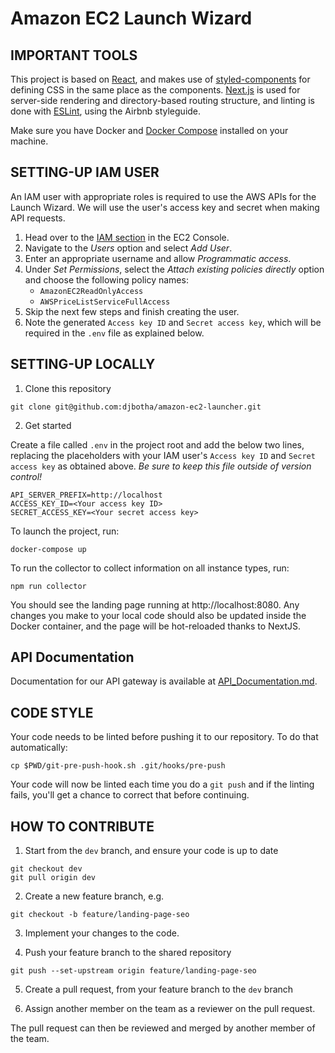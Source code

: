 # Amazon EC2 Launch Wizard

## IMPORTANT TOOLS

This project is based on [React](https://reactjs.org), and makes use of [styled-components](https://styled-components.com/docs/api) for defining CSS in the same place as the components. [Next.js](https://nextjs.org/docs) is used for server-side rendering and directory-based routing structure, and linting is done with [ESLint](https://eslint.org/), using the Airbnb styleguide.

Make sure you have Docker and [Docker Compose](https://docs.docker.com/compose/install/) installed on your machine.

## SETTING-UP IAM USER

An IAM user with appropriate roles is required to use the AWS APIs for the Launch Wizard. We will use the user's access key and secret when making API requests.

1. Head over to the [IAM section](https://console.aws.amazon.com/iam/home) in the EC2 Console.
2. Navigate to the _Users_ option and select _Add User_.
3. Enter an appropriate username and allow _Programmatic access_.
4. Under _Set Permissions_, select the _Attach existing policies directly_ option and choose the following policy names:
    * `AmazonEC2ReadOnlyAccess`
    * `AWSPriceListServiceFullAccess`
5. Skip the next few steps and finish creating the user.
6. Note the generated `Access key ID` and `Secret access key`, which will be required in the `.env` file as explained below.

## SETTING-UP LOCALLY

1.  Clone this repository

```
git clone git@github.com:djbotha/amazon-ec2-launcher.git
```

2.  Get started

Create a file called `.env` in the project root and add the below two lines, replacing the
placeholders with your IAM user's `Access key ID` and `Secret access key` as obtained above.
*Be sure to keep this file outside of version control!*

```
API_SERVER_PREFIX=http://localhost
ACCESS_KEY_ID=<Your access key ID>
SECRET_ACCESS_KEY=<Your secret access key>
```

To launch the project, run:

```
docker-compose up
```

To run the collector to collect information on all instance types, run:

```
npm run collector
```

You should see the landing page running at http://localhost:8080. Any changes you make to your local code should also be updated inside the Docker container, and the page will be hot-reloaded thanks to NextJS.

## API Documentation

Documentation for our API gateway is available at [API_Documentation.md](API_Documentation.md).

## CODE STYLE

Your code needs to be linted before pushing it to our repository. To do that
automatically:

```
cp $PWD/git-pre-push-hook.sh .git/hooks/pre-push
```

Your code will now be linted each time you do a `git push` and if the linting fails,
you'll get a chance to correct that before continuing.

## HOW TO CONTRIBUTE

1.  Start from the `dev` branch, and ensure your code is up to date

```
git checkout dev
git pull origin dev
```

2.  Create a new feature branch, e.g.

```
git checkout -b feature/landing-page-seo
```

3.  Implement your changes to the code.

4.  Push your feature branch to the shared repository

```
git push --set-upstream origin feature/landing-page-seo
```

5.  Create a pull request, from your feature branch to the `dev` branch

6.  Assign another member on the team as a reviewer on the pull request.

The pull request can then be reviewed and merged by another member of the team.
